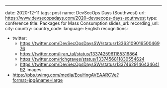 ---
date: 2020-12-11
tags: post
name: DevSecOps Days (Southwest)
url: https://www.devsecopsdays.com/2020-devsecops-days-southwest
type: conference
title: Packages for Mass Consumption
slides_url: 
recording_url: 
city: 
country: 
country_code: 
language: English
recognitions:
  - twitter:
    - https://twitter.com/DevSecOpsDaysSW/status/1336310901650046976
    - https://twitter.com/liran_tal/status/1337425961185316864
    - https://twitter.com/richgraves/status/1337456811830554624
    - https://twitter.com/DevSecOpsDaysSW/status/1337462914643464192
images:
  - https://pbs.twimg.com/media/EouHngAVEAARCVe?format=jpg&name=large
